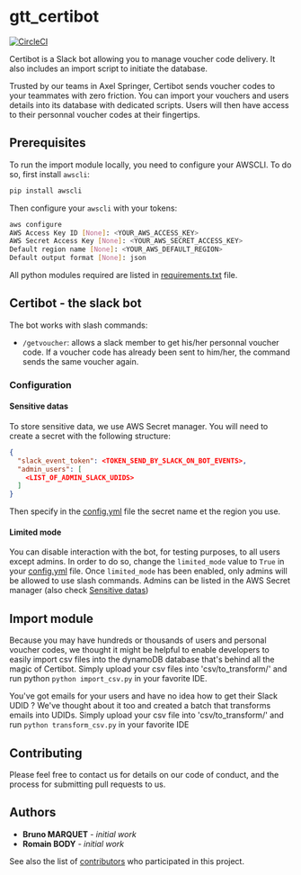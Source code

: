 # gtt_certibot

[![CircleCI](https://circleci.com/gh/axel-springer-kugawana/gtt_certibot.svg?style=svg&circle-token=9e33ae8a63586be2db59bf4aaeea2744b5ff385f)](https://circleci.com/gh/axel-springer-kugawana/gtt_certibot)

Certibot is a Slack bot allowing you to manage voucher code delivery.
It also includes an import script to initiate the database.

Trusted by our teams in Axel Springer, Certibot sends voucher codes to your teammates with zero friction.
You can import your vouchers and users details into its database with dedicated scripts.
Users will then have access to their personnal voucher codes at their fingertips.

## Prerequisites

To run the import module locally, you need to configure your AWSCLI. To do so, first install `awscli`:

```bash
pip install awscli
```

Then configure your `awscli` with your tokens:

```bash
aws configure
AWS Access Key ID [None]: <YOUR_AWS_ACCESS_KEY>
AWS Secret Access Key [None]: <YOUR_AWS_SECRET_ACCESS_KEY>
Default region name [None]: <YOUR_AWS_DEFAULT_REGION>
Default output format [None]: json
```

All python modules required are listed in [requirements.txt] file.

## Certibot - the slack bot

The bot works with slash commands:

* `/getvoucher`: allows a slack member to get his/her personnal voucher code. If a voucher code has already been sent to him/her, the command sends the same voucher again.

### Configuration

#### <a name="sensitivedatas"></a>Sensitive datas

To store sensitive data, we use AWS Secret manager. You will need to create a secret with the following structure:

```json
{
  "slack_event_token": <TOKEN_SEND_BY_SLACK_ON_BOT_EVENTS>,
  "admin_users": [
    <LIST_OF_ADMIN_SLACK_UDIDS>
  ]
}
```

Then specify in the [config.yml] file the secret name et the region you use.

#### Limited mode

You can disable interaction with the bot, for testing purposes, to all users except admins. In order to do so, change the `limited_mode` value to `True` in your [config.yml] file.
Once `limited_mode` has been enabled, only admins will be allowed to use slash commands. Admins can be listed in the AWS Secret manager (also check [Sensitive datas])

## Import module

Because you may have hundreds or thousands of users and personal voucher codes, we thought it might be helpful to enable developers to easily import csv files into the dynamoDB database that's behind all the magic of Certibot.
Simply upload your csv files into 'csv/to_transform/' and run python `python import_csv.py` in your favorite IDE.

You've got emails for your users and have no idea how to get their Slack UDID ? We've thought about it too and created a batch that transforms emails into UDIDs.
Simply upload your csv file into 'csv/to_transform/' and run `python transform_csv.py` in your favorite IDE

## Contributing

Please feel free to contact us for details on our code of conduct, and the process for submitting pull requests to us.

## Authors

* **Bruno MARQUET** - *initial work*
* **Romain BODY** - *initial work*

See also the list of [contributors] who participated in this project.

[requirements.txt]: requirements.txt
[config.yml]: lambda/config/config.yml
[sensitive datas]: #sensitivedatas
[contributors]: https://github.com/axel-springer-kugawana/gtt_certibot/contributors
